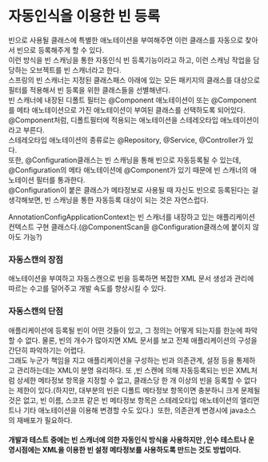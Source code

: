 # 자동인식을 이용한 빈 등록

빈으로 사용될 클래스에 특별한 애노테이션을 부여해주면 이런 클래스를 자동으로 찾아서 빈으로 등록해주게 할 수 있다.  
이런 방식을 빈 스캐닝을 통한 자동인식 빈 등록기능이라고 하고, 이런 스캐닝 작업을 담당하는 오브젝트를 빈 스캐너라고 한다.  
스프링의 빈 스캐너는 지정된 클래스패스 아래에 있는 모든 패키지의 클래스를 대상으로 필터를 적용해서 빈 등록을 위한 클래스들을 선별해낸다.  
빈 스캐너에 내장된 디폴트 필터는 @Component 애노테이션이 또는 @Component를 메타 애노테이션으로 가진 애노테이션이 부여된 클래스를 선택하도록 되어있다.  
@Component처럼, 디폴트필터에 적용되는 애노테이션을 스테레오타입 애노테이션이라고 부른다.  
스테레오타입 애노테이션의 종류로는 @Repository, @Service, @Controller가 있다.  
또한, @Configuration클래스는 빈 스캐닝을 통해 빈으로 자동등록될 수 있는데, @Configuration의 메타 애노테이션에 @Component가 있기 때문에 빈 스캐너의 애노테이션 필터를 통과한다.  
@Configuration이 붙은 클래스가 메타정보로 사용될 때 자신도 빈으로 등록된다는 걸 생각해보면, 빈 스캐닝을 통한 자동등록 대상이 되는 것은 자연스럽다.  

AnnotationConfigApplicationContext는 빈 스캐너를 내장하고 있는 애플리케이션컨텍스트 구현 클래스다.(@ComponentScan을 @Configuration클래스에 붙이지 않아도 가능?)

### 자동스캔의 장점
애노테이션을 부여하고 자동스캔으로 빈을 등록하면 복잡한 XML 문서 생성과 관리에 따르는 수고를 덜어주고 개발 속도를 향상시킬 수 있다.

### 자동스캔의 단점
애플리케이션에 등록될 빈이 어떤 것들이 있고, 그 정의는 어떻게 되는지를 한눈에 파악할 수 없다.  물론, 빈의 개수가 많아지면 XML 문서를 보고 전체 애플리케이션의 구성을 간단히 파악하기는 어렵다.  
그래도 누군가 책임을 지고 애플리케이션을 구성하는 빈과 의존관계, 설정 등을 통제하고 관리하는데는 XML이 분명 유리하다.
또 ,빈 스캔에 의해 자동등록되는 빈은 XML처럼 상세한 메타정보 항목을 지정할 수 없고, 클래스당 한 개 이상의 빈을 등록할 수 없다는 제한이 있다.(하지만, 대부분의 빈은 디폴트 메타정보 항목이면 충분하니 크게 문제될 것은 없고, 빈 이름, 스코프 같은 빈 메타정보 항목은 스테레오타입 애노테이션의 엘리먼트나 기타 애노테이션을 이용해 변경할 수도 있다.)  또한, 의존관계 변경시에 java소스의 재배포가 필요하다.

#### 개발과 테스트 중에는 빈 스캐너에 의한 자동인식 방식을 사용하지만 ,인수 테스트나 운영시점에는 XML을 이용한 빈 설정 메타정보를 사용하도록 만드는 것도 방법이다.
